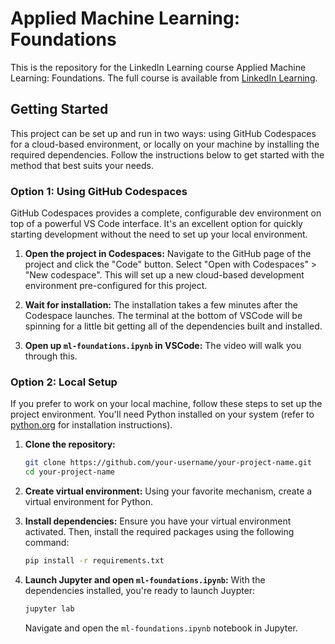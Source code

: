 # Applied Machine Learning: Foundations
This is the repository for the LinkedIn Learning course Applied Machine Learning: Foundations. The full course is available from [LinkedIn Learning][lil-course-url].

## Getting Started

This project can be set up and run in two ways: using GitHub Codespaces for a cloud-based environment, or locally on your machine by installing the required dependencies. Follow the instructions below to get started with the method that best suits your needs.

### Option 1: Using GitHub Codespaces

GitHub Codespaces provides a complete, configurable dev environment on top of a powerful VS Code interface. It's an excellent option for quickly starting development without the need to set up your local environment.

1. **Open the project in Codespaces:** Navigate to the GitHub page of the project and click the "Code" button. Select "Open with Codespaces" > "New codespace". This will set up a new cloud-based development environment pre-configured for this project.

2. **Wait for installation:** The installation takes a few minutes after the Codespace launches. The terminal at the bottom of VSCode will be spinning for a little bit getting all of the dependencies built and installed.

3. **Open up `ml-foundations.ipynb` in VSCode:** The video will walk you through this. 

### Option 2: Local Setup

If you prefer to work on your local machine, follow these steps to set up the project environment. You'll need Python installed on your system (refer to [python.org](https://www.python.org/) for installation instructions).

1. **Clone the repository:**
   ```bash
   git clone https://github.com/your-username/your-project-name.git
   cd your-project-name
   ```
2. **Create virtual environment:** Using your favorite mechanism, create a virtual environment for Python.

3. **Install dependencies:**
   Ensure you have your virtual environment activated. Then, install the required packages using the following command:
   ```bash
   pip install -r requirements.txt
   ```

4. **Launch Jupyter and open `ml-foundations.ipynb`:**
   With the dependencies installed, you're ready to launch Juypter:
   ```bash
   jupyter lab
   ```

   Navigate and open the `ml-foundations.ipynb` notebook in Jupyter.


[lil-course-url]: https://www.linkedin.com/learning/


